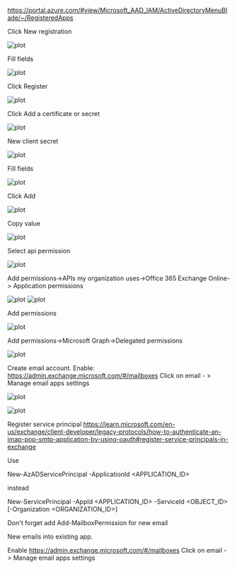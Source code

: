 https://portal.azure.com/#view/Microsoft_AAD_IAM/ActiveDirectoryMenuBlade/~/RegisteredApps

Click New registration

![plot](./img/1.png)

Fill fields

![plot](./img/2.png)

Click Register

![plot](./img/3.png)

Click Add a certificate or secret

![plot](./img/4.png)

New client secret

![plot](./img/5.png)

Fill fields

![plot](./img/6.png)

Click Add

![plot](./img/7.png)

Copy value

![plot](./img/8.png)

Select api permission

![plot](./img/9.png)

Add permissions->APIs my organization uses->Office 365 Exchange Online-> Application
permissions

![plot](./img/10.png)
![plot](./img/11.png)

Add permissions

![plot](./img/12.png)

Add permissions->Microsoft Graph->Delegated permissions

![plot](./img/13.png)

Create email account.
Enable:
https://admin.exchange.microsoft.com/#/mailboxes
Click on email - > Manage email apps settings


![plot](./img/14.png)

![plot](./img/15.png)

Register service principal
https://learn.microsoft.com/en-us/exchange/client-developer/legacy-protocols/how-to-authenticate-an-imap-pop-smtp-application-by-using-oauth#register-service-principals-in-exchange


Use

New-AzADServicePrincipal -ApplicationId <APPLICATION_ID>

instead


New-ServicePrincipal -AppId <APPLICATION_ID> -ServiceId <OBJECT_ID> [-Organization <ORGANIZATION_ID>]

Don't forget add Add-MailboxPermission for new email


New emails into existing app.


Enable https://admin.exchange.microsoft.com/#/mailboxes
Click on email - > Manage email apps settings
